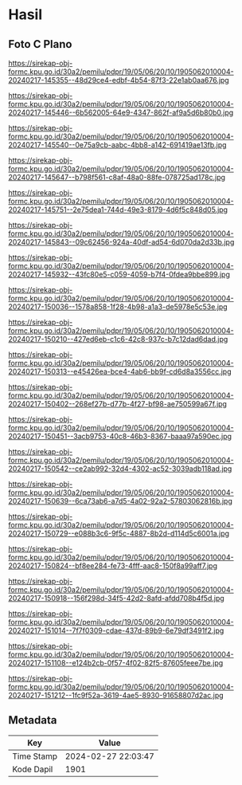 # Hasil

## Foto C Plano

https://sirekap-obj-formc.kpu.go.id/30a2/pemilu/pdpr/19/05/06/20/10/1905062010004-20240217-145355--48d29ce4-edbf-4b54-87f3-22e1ab0aa676.jpg

https://sirekap-obj-formc.kpu.go.id/30a2/pemilu/pdpr/19/05/06/20/10/1905062010004-20240217-145446--6b562005-64e9-4347-862f-af9a5d6b80b0.jpg

https://sirekap-obj-formc.kpu.go.id/30a2/pemilu/pdpr/19/05/06/20/10/1905062010004-20240217-145540--0e75a9cb-aabc-4bb8-a142-691419ae13fb.jpg

https://sirekap-obj-formc.kpu.go.id/30a2/pemilu/pdpr/19/05/06/20/10/1905062010004-20240217-145647--b798f561-c8af-48a0-88fe-078725ad178c.jpg

https://sirekap-obj-formc.kpu.go.id/30a2/pemilu/pdpr/19/05/06/20/10/1905062010004-20240217-145751--2e75dea1-744d-49e3-8179-4d6f5c848d05.jpg

https://sirekap-obj-formc.kpu.go.id/30a2/pemilu/pdpr/19/05/06/20/10/1905062010004-20240217-145843--09c62456-924a-40df-ad54-6d070da2d33b.jpg

https://sirekap-obj-formc.kpu.go.id/30a2/pemilu/pdpr/19/05/06/20/10/1905062010004-20240217-145932--43fc80e5-c059-4059-b7f4-0fdea9bbe899.jpg

https://sirekap-obj-formc.kpu.go.id/30a2/pemilu/pdpr/19/05/06/20/10/1905062010004-20240217-150036--1578a858-1f28-4b98-a1a3-de5978e5c53e.jpg

https://sirekap-obj-formc.kpu.go.id/30a2/pemilu/pdpr/19/05/06/20/10/1905062010004-20240217-150210--427ed6eb-c1c6-42c8-937c-b7c12dad6dad.jpg

https://sirekap-obj-formc.kpu.go.id/30a2/pemilu/pdpr/19/05/06/20/10/1905062010004-20240217-150313--e45426ea-bce4-4ab6-bb9f-cd6d8a3556cc.jpg

https://sirekap-obj-formc.kpu.go.id/30a2/pemilu/pdpr/19/05/06/20/10/1905062010004-20240217-150402--268ef27b-d77b-4f27-bf98-ae750599a67f.jpg

https://sirekap-obj-formc.kpu.go.id/30a2/pemilu/pdpr/19/05/06/20/10/1905062010004-20240217-150451--3acb9753-40c8-46b3-8367-baaa97a590ec.jpg

https://sirekap-obj-formc.kpu.go.id/30a2/pemilu/pdpr/19/05/06/20/10/1905062010004-20240217-150542--ce2ab992-32d4-4302-ac52-3039adb118ad.jpg

https://sirekap-obj-formc.kpu.go.id/30a2/pemilu/pdpr/19/05/06/20/10/1905062010004-20240217-150639--6ca73ab6-a7d5-4a02-92a2-57803062816b.jpg

https://sirekap-obj-formc.kpu.go.id/30a2/pemilu/pdpr/19/05/06/20/10/1905062010004-20240217-150729--e088b3c6-9f5c-4887-8b2d-d114d5c6001a.jpg

https://sirekap-obj-formc.kpu.go.id/30a2/pemilu/pdpr/19/05/06/20/10/1905062010004-20240217-150824--bf8ee284-fe73-4fff-aac8-150f8a99aff7.jpg

https://sirekap-obj-formc.kpu.go.id/30a2/pemilu/pdpr/19/05/06/20/10/1905062010004-20240217-150918--156f298d-34f5-42d2-8afd-afdd708b4f5d.jpg

https://sirekap-obj-formc.kpu.go.id/30a2/pemilu/pdpr/19/05/06/20/10/1905062010004-20240217-151014--7f7f0309-cdae-437d-89b9-6e79df3491f2.jpg

https://sirekap-obj-formc.kpu.go.id/30a2/pemilu/pdpr/19/05/06/20/10/1905062010004-20240217-151108--e124b2cb-0f57-4f02-82f5-87605feee7be.jpg

https://sirekap-obj-formc.kpu.go.id/30a2/pemilu/pdpr/19/05/06/20/10/1905062010004-20240217-151212--1fc9f52a-3619-4ae5-8930-91658807d2ac.jpg


## Metadata

| Key        | Value               |
| ---------- | ------------------- |
| Time Stamp | 2024-02-27 22:03:47 |
| Kode Dapil | 1901                |



